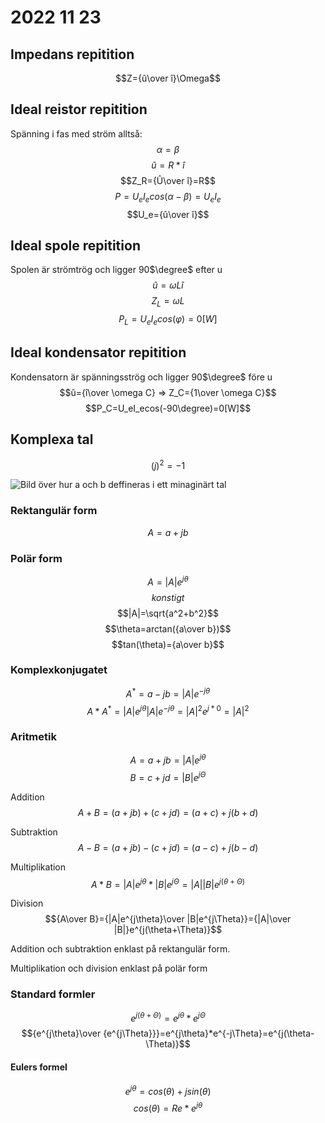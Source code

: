 # 2022 11 23

## Impedans repitition

$$Z={û\over î}\Omega$$

## Ideal reistor repitition

Spänning i fas med ström alltså:
$$\alpha = \beta$$
$$û=R*î$$
$$Z_R={Û\over î}=R$$
$$P=U_eI_ecos(\alpha-\beta)=U_eI_e$$
$$U_e={û\over î}$$

## Ideal spole repitition

Spolen är strömtrög och ligger 90$\degree$ efter u
$$û=\omega Lî$$
$$Z_L=\omega L$$
$$P_L=U_eI_ecos(\varphi)=0[W]$$

## Ideal kondensator repitition

Kondensatorn är spänningsströg och ligger 90$\degree$ före u
$$û={î\over \omega C} => Z_C={1\over \omega C}$$
$$P_C=U_eI_ecos(-90\degree)=0[W]$$

## Komplexa tal

$$(j)^2=-1$$

![Bild över hur a och b deffineras i ett minaginärt tal](https://lh3.googleusercontent.com/aQViYJmgAMCskhq5gy-4sd20hyAWB34nYVsrO5cu0MTfdlKjTMUeznNtSHGspdXPLlKsel2jI8db2g7bo3ptmlLZbOuZD5070fX3WQKXtXlAt0l91KhTyc7h56LPgO7QPKAMZ2jSfwg=w2400)

### Rektangulär form

$$A=a+jb$$

### Polär form

$$A=|A|e^{j\theta}$$
$${konstigt}$$
$$|A|=\sqrt{a^2+b^2}$$
$$\theta=arctan({a\over b})$$
$$tan(\theta)={a\over b}$$

### Komplexkonjugatet

$$A^*=a-jb=|A|e^{-j\theta}$$
$$A*A^*=|A|e^{j\theta}|A|e^{-j\theta}=|A|^2e^{j*0}=|A|^2$$

### Aritmetik

$$A=a+jb=|A|e^{j\theta}$$
$$B=c+jd=|B|e^{j\Theta}$$

Addition
$$A+B=(a+jb)+(c+jd)=(a+c)+j(b+d)$$

Subtraktion
$$A-B=(a+jb)-(c+jd)=(a-c)+j(b-d)$$

Multiplikation
$$A*B=|A|e^{j\theta}*|B|e^{j\Theta}=|A||B|e^{j(\theta+\Theta)}$$

Division
$${A\over B}={|A|e^{j\theta}\over |B|e^{j\Theta}}={|A|\over |B|}e^{j(\theta+\Theta)}$$

Addition och subtraktion enklast på rektangulär form.

Multiplikation och division enklast på polär form

### Standard formler

$$e^{j(\theta+\Theta)}=e^{j\theta}*e^{j\Theta}$$
$${e^{j\theta}\over {e^{j\Theta}}}=e^{j\theta}*e^{-j\Theta}=e^{j(\theta-\Theta)}$$

#### Eulers formel

$$e^{j\theta}=cos(\theta)+jsin(\theta)$$
$$cos(\theta)=Re*e^{j\theta}$$
